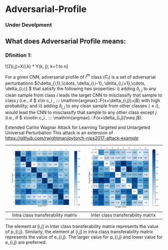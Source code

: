 # Adversarial-Profile
### Under Develpment



## What does Adversarial Profile means:

### Dfinition 1: 
![Z(i,j)=X(i,k) * Y(k, j); k=1 to n]


For a given CNN, adversarial profile of $i^{th}$ class ($C_i$) is a set of adversarial perturbations $\{\delta_{i,1},\cdots, \delta_{i,i-1},  \delta_{i,i+1},\cdots, \delta_{i,c} $ that satisfy the following two properties: i) adding $\delta_{i,j}$  to any clean sample from class $i$ leads the target CNN to misclassify that sample to class $j$ (i.e., if $ x\in c_i , \:\:\: \mathrm{argmax}\:\:F(x+\delta_{i,j})=j$) with high probability; and ii) adding $\delta_{i,j}$ to any clean sample from other classes ($\neq i$), would lead the CNN to  misclassify that sample to any other class except $j$ (i.e., if $ x\notin c_i , \:\:\: \mathrm{argmax} \:\:F(x+\delta_{i,j})\neq j$).

Extended Carlini Wagnar Attack for Learning Targeted and Untargeted Universal Perturbation
This attack is an extension of https://github.com/rwightman/pytorch-nips2017-attack-example 

| <img src="figs/MNIST_InDist_Transferability.png" width=300> | <img src="figs/MNIST_OutDist_Transferability.png" width=300>
|:--:|:--:| 
| Intra class transferability matrix  |Inter class transferability matrix |

The element at [i,j]  in Inter class transferability matrix represents the value of p_{i,j}. Similarly,  the element at [i,j]  in intra class transferability matrix  represents the value of e_{i,j}. The larger value for p_{i,j} and lower value for e_{i,j} are preferred.
